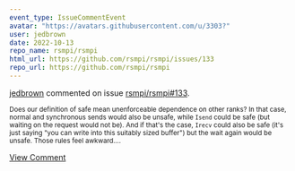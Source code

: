 ```yaml
---
event_type: IssueCommentEvent
avatar: "https://avatars.githubusercontent.com/u/3303?"
user: jedbrown
date: 2022-10-13
repo_name: rsmpi/rsmpi
html_url: https://github.com/rsmpi/rsmpi/issues/133
repo_url: https://github.com/rsmpi/rsmpi
---
```


<a href='https://github.com/jedbrown' target='_blank'>jedbrown</a> commented on issue <a href='https://github.com/rsmpi/rsmpi/issues/133' target='_blank'>rsmpi/rsmpi#133</a>.

<small>Does our definition of safe mean unenforceable dependence on other ranks? In that case, normal and synchronous sends would also be unsafe, while `Isend` could be safe (but waiting on the request would not be). And if that's the case, `Irecv` could also be safe (it's just saying "you can write into this suitably sized buffer") but the wait again would be unsafe. Those rules feel awkward....</small>

<a href='https://github.com/rsmpi/rsmpi/issues/133' target='_blank'>View Comment</a>
